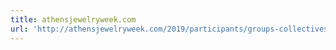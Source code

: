 ```yaml
---
title: athensjewelryweek.com
url: 'http://athensjewelryweek.com/2019/participants/groups-collectives/p3/'
---
```


